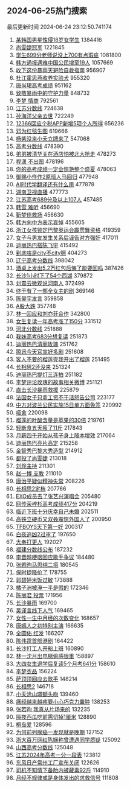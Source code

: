 ## 2024-06-25热门搜索 
最后更新时间 2024-06-24 23:12:50.741174 
1. [某韩国男星性侵18岁女学生](https://s.weibo.com/weibo?q=%23%E6%9F%90%E9%9F%A9%E5%9B%BD%E7%94%B7%E6%98%9F%E6%80%A7%E4%BE%B518%E5%B2%81%E5%A5%B3%E5%AD%A6%E7%94%9F%23&t=31&band_rank=1&Refer=top) 1384416
1. [尚雯婕冠军](https://s.weibo.com/weibo?q=%23%E5%B0%9A%E9%9B%AF%E5%A9%95%E5%86%A0%E5%86%9B%23&t=31&band_rank=1&Refer=top) 1221845
1. [学生699分老师说没上700有点瑕疵](https://s.weibo.com/weibo?q=%23%E5%AD%A6%E7%94%9F699%E5%88%86%E8%80%81%E5%B8%88%E8%AF%B4%E6%B2%A1%E4%B8%8A700%E6%9C%89%E7%82%B9%E7%91%95%E7%96%B5%23&t=31&band_rank=2&Refer=top) 1081800
1. [韩方通报遇难中国公民增至19人](https://s.weibo.com/weibo?q=%23%E9%9F%A9%E6%96%B9%E9%80%9A%E6%8A%A5%E9%81%87%E9%9A%BE%E4%B8%AD%E5%9B%BD%E5%85%AC%E6%B0%91%E5%A2%9E%E8%87%B319%E4%BA%BA%23&t=31&band_rank=2&Refer=top) 1057669
1. [收下这份暴雨天避险自救指南](https://s.weibo.com/weibo?q=%23%E6%94%B6%E4%B8%8B%E8%BF%99%E4%BB%BD%E6%9A%B4%E9%9B%A8%E5%A4%A9%E9%81%BF%E9%99%A9%E8%87%AA%E6%95%91%E6%8C%87%E5%8D%97%23&t=31&band_rank=3&Refer=top) 956907
1. [杜江霍思燕收养实验犬](https://s.weibo.com/weibo?q=%23%E6%9D%9C%E6%B1%9F%E9%9C%8D%E6%80%9D%E7%87%95%E6%94%B6%E5%85%BB%E5%AE%9E%E9%AA%8C%E7%8A%AC%23&t=31&band_rank=4&Refer=top) 955320
1. [唐尚珺高考成绩](https://s.weibo.com/weibo?q=%E5%94%90%E5%B0%9A%E7%8F%BA%E9%AB%98%E8%80%83%E6%88%90%E7%BB%A9&t=31&band_rank=5&Refer=top) 951162
1. [致敬暴雨中的守护力量](https://s.weibo.com/weibo?q=%23%E8%87%B4%E6%95%AC%E6%9A%B4%E9%9B%A8%E4%B8%AD%E7%9A%84%E5%AE%88%E6%8A%A4%E5%8A%9B%E9%87%8F%23&t=31&band_rank=3&Refer=top) 848732
1. [李梦 情商](https://s.weibo.com/weibo?q=%E6%9D%8E%E6%A2%A6%20%E6%83%85%E5%95%86&t=31&band_rank=4&Refer=top) 792561
1. [江苏分数线](https://s.weibo.com/weibo?q=%E6%B1%9F%E8%8B%8F%E5%88%86%E6%95%B0%E7%BA%BF&t=31&band_rank=5&Refer=top) 724638
1. [孙海洋父亲去世](https://s.weibo.com/weibo?q=%23%E5%AD%99%E6%B5%B7%E6%B4%8B%E7%88%B6%E4%BA%B2%E5%8E%BB%E4%B8%96%23&t=31&band_rank=6&Refer=top) 722249
1. [12366回应个税APP新增5项个人所得](https://s.weibo.com/weibo?q=%2312366%E5%9B%9E%E5%BA%94%E4%B8%AA%E7%A8%8EAPP%E6%96%B0%E5%A2%9E5%E9%A1%B9%E4%B8%AA%E4%BA%BA%E6%89%80%E5%BE%97%23&t=31&band_rank=7&Refer=top) 656236
1. [邓为红毯生图](https://s.weibo.com/weibo?q=%E9%82%93%E4%B8%BA%E7%BA%A2%E6%AF%AF%E7%94%9F%E5%9B%BE&t=31&band_rank=8&Refer=top) 619666
1. [杨紫没来小夭立牌来了](https://s.weibo.com/weibo?q=%23%E6%9D%A8%E7%B4%AB%E6%B2%A1%E6%9D%A5%E5%B0%8F%E5%A4%AD%E7%AB%8B%E7%89%8C%E6%9D%A5%E4%BA%86%23&t=31&band_rank=9&Refer=top) 547068
1. [高考分数线](https://s.weibo.com/weibo?q=%23%E9%AB%98%E8%80%83%E5%88%86%E6%95%B0%E7%BA%BF%23&t=31&band_rank=10&Refer=top) 478390
1. [弟弟被清华关在酒店怕被北大抢走](https://s.weibo.com/weibo?q=%23%E5%BC%9F%E5%BC%9F%E8%A2%AB%E6%B8%85%E5%8D%8E%E5%85%B3%E5%9C%A8%E9%85%92%E5%BA%97%E6%80%95%E8%A2%AB%E5%8C%97%E5%A4%A7%E6%8A%A2%E8%B5%B0%23&t=31&band_rank=11&Refer=top) 478273
1. [程潇 不出图](https://s.weibo.com/weibo?q=%E7%A8%8B%E6%BD%87%20%E4%B8%8D%E5%87%BA%E5%9B%BE&t=31&band_rank=12&Refer=top) 478196
1. [你的高考成绩一定会惊艳整个盛夏](https://s.weibo.com/weibo?q=%23%E4%BD%A0%E7%9A%84%E9%AB%98%E8%80%83%E6%88%90%E7%BB%A9%E4%B8%80%E5%AE%9A%E4%BC%9A%E6%83%8A%E8%89%B3%E6%95%B4%E4%B8%AA%E7%9B%9B%E5%A4%8F%23&t=31&band_rank=13&Refer=top) 478063
1. [御赐小仵作2原班人马回归](https://s.weibo.com/weibo?q=%23%E5%BE%A1%E8%B5%90%E5%B0%8F%E4%BB%B5%E4%BD%9C2%E5%8E%9F%E7%8F%AD%E4%BA%BA%E9%A9%AC%E5%9B%9E%E5%BD%92%23&t=31&band_rank=14&Refer=top) 477948
1. [AI时代学翻译还有什么用](https://s.weibo.com/weibo?q=%23AI%E6%97%B6%E4%BB%A3%E5%AD%A6%E7%BF%BB%E8%AF%91%E8%BF%98%E6%9C%89%E4%BB%80%E4%B9%88%E7%94%A8%23&t=31&band_rank=15&Refer=top) 477878
1. [湖南卫视直播](https://s.weibo.com/weibo?q=%E6%B9%96%E5%8D%97%E5%8D%AB%E8%A7%86%E7%9B%B4%E6%92%AD&t=31&band_rank=16&Refer=top) 477773
1. [江苏高考689分及以上107人](https://s.weibo.com/weibo?q=%23%E6%B1%9F%E8%8B%8F%E9%AB%98%E8%80%83689%E5%88%86%E5%8F%8A%E4%BB%A5%E4%B8%8A107%E4%BA%BA%23&t=31&band_rank=6&Refer=top) 457485
1. [韩雪 难听](https://s.weibo.com/weibo?q=%E9%9F%A9%E9%9B%AA%20%E9%9A%BE%E5%90%AC&t=31&band_rank=7&Refer=top) 456690
1. [靳梦佳救场](https://s.weibo.com/weibo?q=%23%E9%9D%B3%E6%A2%A6%E4%BD%B3%E6%95%91%E5%9C%BA%23&t=31&band_rank=8&Refer=top) 456630
1. [韩方向中方表示哀悼](https://s.weibo.com/weibo?q=%23%E9%9F%A9%E6%96%B9%E5%90%91%E4%B8%AD%E6%96%B9%E8%A1%A8%E7%A4%BA%E5%93%80%E6%82%BC%23&t=31&band_rank=9&Refer=top) 455605
1. [浙江女孩锁定巴黎奥运会霹雳舞资格](https://s.weibo.com/weibo?q=%23%E6%B5%99%E6%B1%9F%E5%A5%B3%E5%AD%A9%E9%94%81%E5%AE%9A%E5%B7%B4%E9%BB%8E%E5%A5%A5%E8%BF%90%E4%BC%9A%E9%9C%B9%E9%9B%B3%E8%88%9E%E8%B5%84%E6%A0%BC%23&t=31&band_rank=10&Refer=top) 419359
1. [女子与男友发生关系后诬告对方强奸](https://s.weibo.com/weibo?q=%23%E5%A5%B3%E5%AD%90%E4%B8%8E%E7%94%B7%E5%8F%8B%E5%8F%91%E7%94%9F%E5%85%B3%E7%B3%BB%E5%90%8E%E8%AF%AC%E5%91%8A%E5%AF%B9%E6%96%B9%E5%BC%BA%E5%A5%B8%23&t=31&band_rank=11&Refer=top) 417011
1. [迪丽热巴搭陈飞宇](https://s.weibo.com/weibo?q=%E8%BF%AA%E4%B8%BD%E7%83%AD%E5%B7%B4%E6%90%AD%E9%99%88%E9%A3%9E%E5%AE%87&t=31&band_rank=17&Refer=top) 415492
1. [到底啥是city不city啊](https://s.weibo.com/weibo?q=%23%E5%88%B0%E5%BA%95%E5%95%A5%E6%98%AFcity%E4%B8%8Dcity%E5%95%8A%23&t=31&band_rank=12&Refer=top) 404273
1. [辽宁高考分数线](https://s.weibo.com/weibo?q=%E8%BE%BD%E5%AE%81%E9%AB%98%E8%80%83%E5%88%86%E6%95%B0%E7%BA%BF&t=31&band_rank=18&Refer=top) 398042
1. [酒桌上发出5.2万红包后悔了能要回吗](https://s.weibo.com/weibo?q=%23%E9%85%92%E6%A1%8C%E4%B8%8A%E5%8F%91%E5%87%BA5.2%E4%B8%87%E7%BA%A2%E5%8C%85%E5%90%8E%E6%82%94%E4%BA%86%E8%83%BD%E8%A6%81%E5%9B%9E%E5%90%97%23&t=31&band_rank=13&Refer=top) 387426
1. [长沙1小时下了54个西湖](https://s.weibo.com/weibo?q=%23%E9%95%BF%E6%B2%991%E5%B0%8F%E6%97%B6%E4%B8%8B%E4%BA%8654%E4%B8%AA%E8%A5%BF%E6%B9%96%23&t=31&band_rank=14&Refer=top) 379872
1. [刘震云微观说河南人](https://s.weibo.com/weibo?q=%23%E5%88%98%E9%9C%87%E4%BA%91%E5%BE%AE%E8%A7%82%E8%AF%B4%E6%B2%B3%E5%8D%97%E4%BA%BA%23&t=31&band_rank=15&Refer=top) 372499
1. [终于有了一部全女主的剧](https://s.weibo.com/weibo?q=%23%E7%BB%88%E4%BA%8E%E6%9C%89%E4%BA%86%E4%B8%80%E9%83%A8%E5%85%A8%E5%A5%B3%E4%B8%BB%E7%9A%84%E5%89%A7%23&t=31&band_rank=25&Refer=top) 369146
1. [陈昊宇发言](https://s.weibo.com/weibo?q=%23%E9%99%88%E6%98%8A%E5%AE%87%E5%8F%91%E8%A8%80%23&t=31&band_rank=17&Refer=top) 359858
1. [A股大跌](https://s.weibo.com/weibo?q=%23A%E8%82%A1%E5%A4%A7%E8%B7%8C%23&t=31&band_rank=18&Refer=top) 357748
1. [林一回应和刘亦菲合作](https://s.weibo.com/weibo?q=%23%E6%9E%97%E4%B8%80%E5%9B%9E%E5%BA%94%E5%92%8C%E5%88%98%E4%BA%A6%E8%8F%B2%E5%90%88%E4%BD%9C%23&t=31&band_rank=19&Refer=top) 342800
1. [女生复读一年高考涨了150分](https://s.weibo.com/weibo?q=%23%E5%A5%B3%E7%94%9F%E5%A4%8D%E8%AF%BB%E4%B8%80%E5%B9%B4%E9%AB%98%E8%80%83%E6%B6%A8%E4%BA%86150%E5%88%86%23&t=31&band_rank=19&Refer=top) 331512
1. [河北分数线](https://s.weibo.com/weibo?q=%E6%B2%B3%E5%8C%97%E5%88%86%E6%95%B0%E7%BA%BF&t=31&band_rank=20&Refer=top) 251888
1. [我妹高考683分想复读](https://s.weibo.com/weibo?q=%23%E6%88%91%E5%A6%B9%E9%AB%98%E8%80%83683%E5%88%86%E6%83%B3%E5%A4%8D%E8%AF%BB%23&t=31&band_rank=21&Refer=top) 251873
1. [迪丽热巴清丽玫瑰](https://s.weibo.com/weibo?q=%E8%BF%AA%E4%B8%BD%E7%83%AD%E5%B7%B4%E6%B8%85%E4%B8%BD%E7%8E%AB%E7%91%B0&t=31&band_rank=22&Refer=top) 251762
1. [腾讯今天官宣好多剧](https://s.weibo.com/weibo?q=%23%E8%85%BE%E8%AE%AF%E4%BB%8A%E5%A4%A9%E5%AE%98%E5%AE%A3%E5%A5%BD%E5%A4%9A%E5%89%A7%23&t=31&band_rank=23&Refer=top) 251608
1. [客人不要的榴莲壳我开出了榴莲](https://s.weibo.com/weibo?q=%23%E5%AE%A2%E4%BA%BA%E4%B8%8D%E8%A6%81%E7%9A%84%E6%A6%B4%E8%8E%B2%E5%A3%B3%E6%88%91%E5%BC%80%E5%87%BA%E4%BA%86%E6%A6%B4%E8%8E%B2%23&t=31&band_rank=24&Refer=top) 251495
1. [长相思2还没来](https://s.weibo.com/weibo?q=%E9%95%BF%E7%9B%B8%E6%80%9D2%E8%BF%98%E6%B2%A1%E6%9D%A5&t=31&band_rank=26&Refer=top) 251324
1. [迪丽热巴提灯三连拍](https://s.weibo.com/weibo?q=%23%E8%BF%AA%E4%B8%BD%E7%83%AD%E5%B7%B4%E6%8F%90%E7%81%AF%E4%B8%89%E8%BF%9E%E6%8B%8D%23&t=31&band_rank=27&Refer=top) 251182
1. [李梦评论玫瑰的故事相关微博](https://s.weibo.com/weibo?q=%23%E6%9D%8E%E6%A2%A6%E8%AF%84%E8%AE%BA%E7%8E%AB%E7%91%B0%E7%9A%84%E6%95%85%E4%BA%8B%E7%9B%B8%E5%85%B3%E5%BE%AE%E5%8D%9A%23&t=31&band_rank=28&Refer=top) 251121
1. [直击长沙暴雨救援](https://s.weibo.com/weibo?q=%23%E7%9B%B4%E5%87%BB%E9%95%BF%E6%B2%99%E6%9A%B4%E9%9B%A8%E6%95%91%E6%8F%B4%23&t=31&band_rank=29&Refer=top) 225879
1. [法国女子只拿工资不干活怒告公司](https://s.weibo.com/weibo?q=%23%E6%B3%95%E5%9B%BD%E5%A5%B3%E5%AD%90%E5%8F%AA%E6%8B%BF%E5%B7%A5%E8%B5%84%E4%B8%8D%E5%B9%B2%E6%B4%BB%E6%80%92%E5%91%8A%E5%85%AC%E5%8F%B8%23&t=31&band_rank=30&Refer=top) 223177
1. [中方对波兰公民实施15日单方面免签](https://s.weibo.com/weibo?q=%23%E4%B8%AD%E6%96%B9%E5%AF%B9%E6%B3%A2%E5%85%B0%E5%85%AC%E6%B0%91%E5%AE%9E%E6%96%BD15%E6%97%A5%E5%8D%95%E6%96%B9%E9%9D%A2%E5%85%8D%E7%AD%BE%23&t=31&band_rank=20&Refer=top) 220992
1. [哑舍](https://s.weibo.com/weibo?q=%E5%93%91%E8%88%8D&t=31&band_rank=31&Refer=top) 220098
1. [榴莲的叶酸含量是苹果的30倍](https://s.weibo.com/weibo?q=%23%E6%A6%B4%E8%8E%B2%E7%9A%84%E5%8F%B6%E9%85%B8%E5%90%AB%E9%87%8F%E6%98%AF%E8%8B%B9%E6%9E%9C%E7%9A%8430%E5%80%8D%23&t=31&band_rank=21&Refer=top) 219761
1. [轻断食五天瘦了11斤](https://s.weibo.com/weibo?q=%23%E8%BD%BB%E6%96%AD%E9%A3%9F%E4%BA%94%E5%A4%A9%E7%98%A6%E4%BA%8611%E6%96%A4%23&t=31&band_rank=22&Refer=top) 217843
1. [月薪四千开始从孩子身上降本增效](https://s.weibo.com/weibo?q=%23%E6%9C%88%E8%96%AA%E5%9B%9B%E5%8D%83%E5%BC%80%E5%A7%8B%E4%BB%8E%E5%AD%A9%E5%AD%90%E8%BA%AB%E4%B8%8A%E9%99%8D%E6%9C%AC%E5%A2%9E%E6%95%88%23&t=31&band_rank=23&Refer=top) 217064
1. [迪丽热巴亮片高定](https://s.weibo.com/weibo?q=%23%E8%BF%AA%E4%B8%BD%E7%83%AD%E5%B7%B4%E4%BA%AE%E7%89%87%E9%AB%98%E5%AE%9A%23&t=31&band_rank=32&Refer=top) 215258
1. [金智秀巴黎大秀造型](https://s.weibo.com/weibo?q=%23%E9%87%91%E6%99%BA%E7%A7%80%E5%B7%B4%E9%BB%8E%E5%A4%A7%E7%A7%80%E9%80%A0%E5%9E%8B%23&t=31&band_rank=24&Refer=top) 214912
1. [都投了尚雯婕](https://s.weibo.com/weibo?q=%23%E9%83%BD%E6%8A%95%E4%BA%86%E5%B0%9A%E9%9B%AF%E5%A9%95%23&t=31&band_rank=25&Refer=top) 213018
1. [刘烨主持](https://s.weibo.com/weibo?q=%E5%88%98%E7%83%A8%E4%B8%BB%E6%8C%81&t=31&band_rank=26&Refer=top) 211301
1. [赵一博 支教](https://s.weibo.com/weibo?q=%E8%B5%B5%E4%B8%80%E5%8D%9A%20%E6%94%AF%E6%95%99&t=31&band_rank=33&Refer=top) 211010
1. [唐治平疑似精神失常](https://s.weibo.com/weibo?q=%23%E5%94%90%E6%B2%BB%E5%B9%B3%E7%96%91%E4%BC%BC%E7%B2%BE%E7%A5%9E%E5%A4%B1%E5%B8%B8%23&t=31&band_rank=27&Refer=top) 208226
1. [长相思2定档](https://s.weibo.com/weibo?q=%23%E9%95%BF%E7%9B%B8%E6%80%9D2%E5%AE%9A%E6%A1%A3%23&t=31&band_rank=28&Refer=top) 207766
1. [EXO成员去了张艺兴演唱会](https://s.weibo.com/weibo?q=%23EXO%E6%88%90%E5%91%98%E5%8E%BB%E4%BA%86%E5%BC%A0%E8%89%BA%E5%85%B4%E6%BC%94%E5%94%B1%E4%BC%9A%23&t=31&band_rank=29&Refer=top) 205480
1. [网传荣梓杉高考成绩417分](https://s.weibo.com/weibo?q=%23%E7%BD%91%E4%BC%A0%E8%8D%A3%E6%A2%93%E6%9D%89%E9%AB%98%E8%80%83%E6%88%90%E7%BB%A9417%E5%88%86%23&t=31&band_rank=30&Refer=top) 204219
1. [临近下班十分庆幸自己未婚](https://s.weibo.com/weibo?q=%23%E4%B8%B4%E8%BF%91%E4%B8%8B%E7%8F%AD%E5%8D%81%E5%88%86%E5%BA%86%E5%B9%B8%E8%87%AA%E5%B7%B1%E6%9C%AA%E5%A9%9A%23&t=31&band_rank=34&Refer=top) 202511
1. [高铁立硬币又双叒震惊外国人了](https://s.weibo.com/weibo?q=%23%E9%AB%98%E9%93%81%E7%AB%8B%E7%A1%AC%E5%B8%81%E5%8F%88%E5%8F%8C%E5%8F%92%E9%9C%87%E6%83%8A%E5%A4%96%E5%9B%BD%E4%BA%BA%E4%BA%86%23&t=31&band_rank=35&Refer=top) 200950
1. [TFBOYS天下第一好](https://s.weibo.com/weibo?q=TFBOYS%E5%A4%A9%E4%B8%8B%E7%AC%AC%E4%B8%80%E5%A5%BD&t=31&band_rank=36&Refer=top) 200317
1. [白夜追凶2过审了](https://s.weibo.com/weibo?q=%23%E7%99%BD%E5%A4%9C%E8%BF%BD%E5%87%B62%E8%BF%87%E5%AE%A1%E4%BA%86%23&t=31&band_rank=31&Refer=top) 197650
1. [大奉打更人](https://s.weibo.com/weibo?q=%E5%A4%A7%E5%A5%89%E6%89%93%E6%9B%B4%E4%BA%BA&t=31&band_rank=32&Refer=top) 192027
1. [福建分数线公布](https://s.weibo.com/weibo?q=%23%E7%A6%8F%E5%BB%BA%E5%88%86%E6%95%B0%E7%BA%BF%E5%85%AC%E5%B8%83%23&t=31&band_rank=37&Refer=top) 187232
1. [李晋晔哽咽回应歌手争议](https://s.weibo.com/weibo?q=%23%E6%9D%8E%E6%99%8B%E6%99%94%E5%93%BD%E5%92%BD%E5%9B%9E%E5%BA%94%E6%AD%8C%E6%89%8B%E4%BA%89%E8%AE%AE%23&t=31&band_rank=33&Refer=top) 184480
1. [张若昀马思纯二搭](https://s.weibo.com/weibo?q=%23%E5%BC%A0%E8%8B%A5%E6%98%80%E9%A9%AC%E6%80%9D%E7%BA%AF%E4%BA%8C%E6%90%AD%23&t=31&band_rank=38&Refer=top) 180545
1. [保时捷降价了](https://s.weibo.com/weibo?q=%23%E4%BF%9D%E6%97%B6%E6%8D%B7%E9%99%8D%E4%BB%B7%E4%BA%86%23&t=31&band_rank=34&Refer=top) 178755
1. [郭碧婷米饭过敏](https://s.weibo.com/weibo?q=%23%E9%83%AD%E7%A2%A7%E5%A9%B7%E7%B1%B3%E9%A5%AD%E8%BF%87%E6%95%8F%23&t=31&band_rank=39&Refer=top) 173888
1. [橘子洲被淹一半是假的](https://s.weibo.com/weibo?q=%23%E6%A9%98%E5%AD%90%E6%B4%B2%E8%A2%AB%E6%B7%B9%E4%B8%80%E5%8D%8A%E6%98%AF%E5%81%87%E7%9A%84%23&t=31&band_rank=35&Refer=top) 172346
1. [陈丽君 投票](https://s.weibo.com/weibo?q=%E9%99%88%E4%B8%BD%E5%90%9B%20%E6%8A%95%E7%A5%A8&t=31&band_rank=36&Refer=top) 171956
1. [长沙暴雨](https://s.weibo.com/weibo?q=%E9%95%BF%E6%B2%99%E6%9A%B4%E9%9B%A8&t=31&band_rank=40&Refer=top) 169700
1. [吴谨言线下人气](https://s.weibo.com/weibo?q=%23%E5%90%B4%E8%B0%A8%E8%A8%80%E7%BA%BF%E4%B8%8B%E4%BA%BA%E6%B0%94%23&t=31&band_rank=41&Refer=top) 169465
1. [女性一生中月经的次数变化](https://s.weibo.com/weibo?q=%23%E5%A5%B3%E6%80%A7%E4%B8%80%E7%94%9F%E4%B8%AD%E6%9C%88%E7%BB%8F%E7%9A%84%E6%AC%A1%E6%95%B0%E5%8F%98%E5%8C%96%23&t=31&band_rank=37&Refer=top) 168657
1. [唐嫣人之初特别主演](https://s.weibo.com/weibo?q=%23%E5%94%90%E5%AB%A3%E4%BA%BA%E4%B9%8B%E5%88%9D%E7%89%B9%E5%88%AB%E4%B8%BB%E6%BC%94%23&t=31&band_rank=42&Refer=top) 166635
1. [全圆佑 红发](https://s.weibo.com/weibo?q=%E5%85%A8%E5%9C%86%E4%BD%91%20%E7%BA%A2%E5%8F%91&t=31&band_rank=43&Refer=top) 166207
1. [陈伟霆首部港剧](https://s.weibo.com/weibo?q=%23%E9%99%88%E4%BC%9F%E9%9C%86%E9%A6%96%E9%83%A8%E6%B8%AF%E5%89%A7%23&t=31&band_rank=44&Refer=top) 164422
1. [长沙打工人开船上班](https://s.weibo.com/weibo?q=%23%E9%95%BF%E6%B2%99%E6%89%93%E5%B7%A5%E4%BA%BA%E5%BC%80%E8%88%B9%E4%B8%8A%E7%8F%AD%23&t=31&band_rank=45&Refer=top) 160890
1. [林一沈月出电梯偷感很重](https://s.weibo.com/weibo?q=%23%E6%9E%97%E4%B8%80%E6%B2%88%E6%9C%88%E5%87%BA%E7%94%B5%E6%A2%AF%E5%81%B7%E6%84%9F%E5%BE%88%E9%87%8D%23&t=31&band_rank=39&Refer=top) 158897
1. [大四女生退学后复读5个月考641分](https://s.weibo.com/weibo?q=%23%E5%A4%A7%E5%9B%9B%E5%A5%B3%E7%94%9F%E9%80%80%E5%AD%A6%E5%90%8E%E5%A4%8D%E8%AF%BB5%E4%B8%AA%E6%9C%88%E8%80%83641%E5%88%86%23&t=31&band_rank=40&Refer=top) 158610
1. [李梦衣品](https://s.weibo.com/weibo?q=%23%E6%9D%8E%E6%A2%A6%E8%A1%A3%E5%93%81%23&t=31&band_rank=41&Refer=top) 156224
1. [萨顶顶回应去歌手](https://s.weibo.com/weibo?q=%23%E8%90%A8%E9%A1%B6%E9%A1%B6%E5%9B%9E%E5%BA%94%E5%8E%BB%E6%AD%8C%E6%89%8B%23&t=31&band_rank=42&Refer=top) 148214
1. [长相思2](https://s.weibo.com/weibo?q=%E9%95%BF%E7%9B%B8%E6%80%9D2&t=31&band_rank=46&Refer=top) 146718
1. [小夭涂山璟额头吻](https://s.weibo.com/weibo?q=%23%E5%B0%8F%E5%A4%AD%E6%B6%82%E5%B1%B1%E7%92%9F%E9%A2%9D%E5%A4%B4%E5%90%BB%23&t=31&band_rank=43&Refer=top) 139460
1. [痛经越来越疼要小心巧克力囊肿](https://s.weibo.com/weibo?q=%23%E7%97%9B%E7%BB%8F%E8%B6%8A%E6%9D%A5%E8%B6%8A%E7%96%BC%E8%A6%81%E5%B0%8F%E5%BF%83%E5%B7%A7%E5%85%8B%E5%8A%9B%E5%9B%8A%E8%82%BF%23&t=31&band_rank=44&Refer=top) 138253
1. [张若昀 我真从片场来的](https://s.weibo.com/weibo?q=%E5%BC%A0%E8%8B%A5%E6%98%80%20%E6%88%91%E7%9C%9F%E4%BB%8E%E7%89%87%E5%9C%BA%E6%9D%A5%E7%9A%84&t=31&band_rank=45&Refer=top) 132235
1. [隔夜西瓜吃前需切掉1厘米](https://s.weibo.com/weibo?q=%23%E9%9A%94%E5%A4%9C%E8%A5%BF%E7%93%9C%E5%90%83%E5%89%8D%E9%9C%80%E5%88%87%E6%8E%891%E5%8E%98%E7%B1%B3%23&t=31&band_rank=46&Refer=top) 128890
1. [桐岛爱](https://s.weibo.com/weibo?q=%E6%A1%90%E5%B2%9B%E7%88%B1&t=31&band_rank=47&Refer=top) 128596
1. [为何前列腺癌一发现就是晚期](https://s.weibo.com/weibo?q=%23%E4%B8%BA%E4%BD%95%E5%89%8D%E5%88%97%E8%85%BA%E7%99%8C%E4%B8%80%E5%8F%91%E7%8E%B0%E5%B0%B1%E6%98%AF%E6%99%9A%E6%9C%9F%23&t=31&band_rank=48&Refer=top) 127152
1. [浙大百万网红陈娴称曾遭遇同学质疑](https://s.weibo.com/weibo?q=%23%E6%B5%99%E5%A4%A7%E7%99%BE%E4%B8%87%E7%BD%91%E7%BA%A2%E9%99%88%E5%A8%B4%E7%A7%B0%E6%9B%BE%E9%81%AD%E9%81%87%E5%90%8C%E5%AD%A6%E8%B4%A8%E7%96%91%23&t=31&band_rank=47&Refer=top) 125092
1. [山西高考分数线](https://s.weibo.com/weibo?q=%23%E5%B1%B1%E8%A5%BF%E9%AB%98%E8%80%83%E5%88%86%E6%95%B0%E7%BA%BF%23&t=31&band_rank=48&Refer=top) 125048
1. [江苏2024年高考一分一段表](https://s.weibo.com/weibo?q=%23%E6%B1%9F%E8%8B%8F2024%E5%B9%B4%E9%AB%98%E8%80%83%E4%B8%80%E5%88%86%E4%B8%80%E6%AE%B5%E8%A1%A8%23&t=31&band_rank=49&Refer=top) 123812
1. [东风日产常州工厂宣布关闭](https://s.weibo.com/weibo?q=%23%E4%B8%9C%E9%A3%8E%E6%97%A5%E4%BA%A7%E5%B8%B8%E5%B7%9E%E5%B7%A5%E5%8E%82%E5%AE%A3%E5%B8%83%E5%85%B3%E9%97%AD%23&t=31&band_rank=50&Refer=top) 122626
1. [司机不知情下备胎内被藏毒92斤](https://s.weibo.com/weibo?q=%23%E5%8F%B8%E6%9C%BA%E4%B8%8D%E7%9F%A5%E6%83%85%E4%B8%8B%E5%A4%87%E8%83%8E%E5%86%85%E8%A2%AB%E8%97%8F%E6%AF%9292%E6%96%A4%23&t=31&band_rank=49&Refer=top) 114910
1. [月经不规律或是身体发出的求救信号](https://s.weibo.com/weibo?q=%23%E6%9C%88%E7%BB%8F%E4%B8%8D%E8%A7%84%E5%BE%8B%E6%88%96%E6%98%AF%E8%BA%AB%E4%BD%93%E5%8F%91%E5%87%BA%E7%9A%84%E6%B1%82%E6%95%91%E4%BF%A1%E5%8F%B7%23&t=31&band_rank=50&Refer=top) 111808
